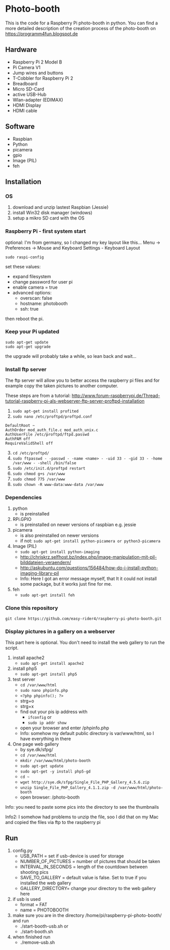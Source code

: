# Photo-booth

This is the code for a Raspberry Pi photo-booth in python. You can find a more detailed description of the creation process of the photo-booth on
https://programm4fun.blogspot.de

## Hardware
- Raspberry Pi 2 Model B
- Pi Camera V1
- Jump wires and buttons
- T-Cobbler for Raspberry Pi 2
- Breadboard
- Micro SD-Card
- active USB-Hub
- Wlan-adapter (EDIMAX)
- HDMI Display
- HDMI cable


## Software
- Raspbian
- Python
- picamera
- gpio
- Image (PIL)
- feh


## Installation
### OS
1. download and unzip lastest Raspbian (Jessie)
2. install Win32 disk manager (windows)
3. setup a mikro SD card with the OS

### Raspberry Pi - first system start
optional: I'm from germany, so I changed my key layout like this... Menu -> Preferences -> Mouse and Keyboard Settings - Keyboard Layout

```shell
sudo raspi-config
```

set these values:
* expand filesystem
* change password for user pi
* enable camera = true
* advanced options:
	* overscan: false
	* hostname: photobooth
	* ssh: true

then reboot the pi.

### Keep your Pi updated
```shell
sudo apt-get update
sudo apt-get upgrade
```
the upgrade will probably take a while, so lean back and wait...

### Install ftp server
The ftp server will allow you to better access the raspberry pi files and for example
copy the taken pictures to another computer.

These steps are from a tutorial: http://www.forum-raspberrypi.de/Thread-tutorial-raspberry-pi-als-webserver-ftp-server-proftpd-installation

1. `sudo apt-get install profited`
2. `sudo nano /etc/proftpd/proftpd.conf`
```
DefaultRoot ~
AuthOrder mod_auth_file.c mod_auth_unix.c
AuthUserFile /etc/proftpd/ftpd.passwd
AuthPAM off
RequireValidShell off
```
3. `cd /etc/proftpd/`
4. `sudo ftpasswd - -passwd - -name <name> - -uid 33 - -gid 33 - -home /var/www - -shell /bin/false`
5. `sudo /etc/init.d/proftpd restart`
6. `sudo chmod g+s /var/www`
7. `sudo chmod 775 /var/www`
8. `sudo chown -R www-data:www-data /var/www`

### Dependencies
1. python 
	* is preinstalled
2. RPi.GPIO 
	* is preinstalled on newer versions of raspbian e.g. jessie
3. picamera 
	* is also preinstalled on newer versions 
	* if not: `sudo apt-get install python-picamera or python3-picamera	`
4. Image (PIL)
	* `sudo apt-get install python-imaging`
	* http://chriskrz.selfhost.bz/index.php/image-manipulation-mit-pil-bilddateien-veraendern/
	* http://askubuntu.com/questions/156484/how-do-i-install-python-imaging-library-pil
	* Info: Here I got an error message myself, that It it could not install some package, but it works just fine for me.
5. feh
	* `sudo apt-get install feh`
	
### Clone this repository
`git clone https://github.com/easy-rider4/raspberry-pi-photo-booth.git`

### Display pictures in a gallery on a webserver
This part here is optional. You don't need to install the web gallery to run the script.

1. install apache2
	* `sudo apt-get install apache2`
2. install php5
	* `sudo apt-get install php5`
3. test server
	* `cd /var/www/html`
	* `sudo nano phpinfo.php`
	* `<?php phpinfo(); ?>`
	* strg+o
	* strg+x
	* find out your pis ip address with
 		* `ifconfig` or
 		* `sudo ip addr show`
	* open your browser and enter <ipaddress>/phpinfo.php
	* Info: somehow my default public directory is var/www/html, so I have everything in there
4. One page web gallery
	* by sye.dk/sfpg/
	* `cd /var/www/html`
	* `mkdir /var/www/html/photo-booth`
	* `sudo apt-get update`
	* `sudo apt-get -y install php5-gd`
	* `cd ~`
	* `wget http://sye.dk/sfpg/Single_File_PHP_Gallery_4.5.6.zip`
	* `unzip Single_File_PHP_Gallery_4.1.1.zip -d /var/www/html/photo-booth`
	* open browser: <ipaddress>/photo-booth
	
Info: you need to paste some pics into the directory to see the thumbnails

Info2: I somehow had problems to unzip the file, soo I did that on my Mac and copied the files via ftp to the raspberry pi

## Run
1. config.py
	* USB_PATH = set if usb-device is used for storage
	* NUMBER_OF_PICTURES = number of pictures that should be taken
	* INTERVAL_IN_SECONDS = length of the countdown between shooting pics
	* SAVE_TO_GALLERY = default value is false. Set to true if you installed the web gallery
	* GALLERY_DIRECTORY= change your directory to the web gallery here
2. if usb is used
	* format = FAT 
	* name = PHOTOBOOTH
3. make sure you are in the directory /home/pi/raspberry-pi-photo-booth/ and run
	* ./start-booth-usb.sh or
	* ./start-booth.sh
4. when finished run
	* ./remove-usb.sh

